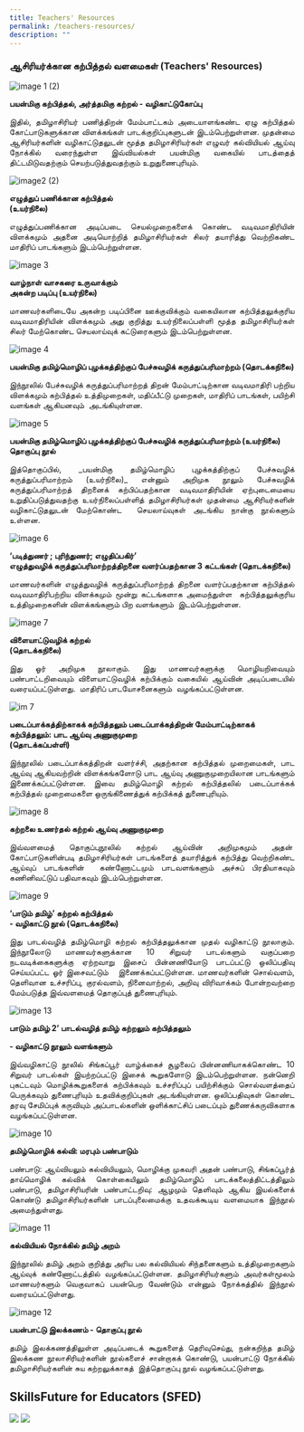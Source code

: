 ```yaml
---
title: Teachers' Resources
permalink: /teachers-resources/
description: ""
---
```

### ஆசிரியர்க்கான கற்பித்தல் வளமைகள் (Teachers' Resources)

![image 1 (2)](/images/002osidsandsd.png)

**பயன்மிகு கற்பித்தல், அர்த்தமிகு கற்றல் - வழிகாட்டுகோப்பு**
  

<p style="text-align: justify">இதில், தமிழாசிரியர் பணித்திறன் மேம்பாட்டகம் அடையாளங்கண்ட ஏழு கற்பித்தல் கோட்பாடுகளுக்கான விளக்கங்கள் பாடக்குறிப்புகளுடன் இடம்பெற்றுள்ளன. முதன்மை ஆசிரியர்களின் வழிகாட்டுதலுடன் மூத்த தமிழாசிரியர்கள் எழுவர் கல்வியியல் ஆய்வு நோக்கில் வரைந்துள்ள இவ்வியல்கள் பயன்மிகு வகையில் பாடத்தைத் திட்டமிடுவதற்கும் செயற்படுத்துவதற்கும் உறுதுணைபுரியும்.</p>

![image2 (2)](/images/002ndnskndksn.png)

**எழுத்துப் பணிக்கான கற்பித்தல்  
(உயர்நிலை)**

<p style="text-align: justify">எழுத்துப்பணிக்கான அடிப்படை செயல்முறைகளைக் கொண்ட வடிவமாதிரியின் விளக்கமும் அதனை அடியொற்றித் தமிழாசிரியர்கள் சிலர் தயாரித்து வெற்றிகண்ட மாதிரிப் பாடங்களும் இடம்பெற்றுள்ளன.</p>

![image 3](/images/002image3.png)

**வாழ்நாள் வாசகரை உருவாக்கும்  
அகன்ற படிப்பு (உயர்நிலை)**

<p style="text-align: justify">மாணவர்களிடையே அகன்ற படிப்பினை ஊக்குவிக்கும் வகையிலான கற்பித்தலுக்குரிய வடிவமாதிரியின் விளக்கமும் அது குறித்து உயர்நிலைப்பள்ளி மூத்த தமிழாசிரியர்கள் சிலர் மேற்கொண்ட செயலாய்வுக் கட்டுரைகளும் இடம்பெற்றுள்ளன.</p>

![image 4](/images/002image4.png)

**பயன்மிகு தமிழ்மொழிப் புழக்கத்திற்குப் பேச்சுவழிக் கருத்துப்பரிமாற்றம் (தொடக்கநிலை)**

<p style="text-align: justify">இந்நூலில் பேச்சுவழிக் கருத்துப்பரிமாற்றத் திறன் மேம்பாட்டிற்கான வடிவமாதிரி பற்றிய விளக்கமும் கற்பித்தல் உத்திமுறைகள், மதிப்பீட்டு முறைகள், மாதிரிப் பாடங்கள், பயிற்சி வளங்கள் ஆகியனவும்&nbsp; அடங்கியுள்ளன.</p>

![image 5](/images/002image5.png)

**பயன்மிகு தமிழ்மொழிப் புழக்கத்திற்குப் பேச்சுவழிக் கருத்துப்பரிமாற்றம் (உயர்நிலை)  
தொகுப்பு நூல்**

<p style="text-align: justify">இத்தொகுப்பில்,&nbsp;_பயன்மிகு தமிழ்மொழிப் புழக்கத்திற்குப் பேச்சுவழிக் கருத்துப்பரிமாற்றம் (உயர்நிலை)_&nbsp;என்னும் அறிமுக நூலும் பேச்சுவழிக் கருத்துப்பரிமாற்றத் திறனைக் கற்பிப்பதற்கான வடிவமாதிரியின் ஏற்புடைமையை உறுதிப்படுத்துவதற்கு உயர்நிலைப்பள்ளித் தமிழாசிரியர்கள் முதன்மை ஆசிரியர்களின் வழிகாட்டுதலுடன் மேற்கொண்ட&nbsp; செயலாய்வுகள் அடங்கிய நான்கு நூல்களும் உள்ளன.</p>

![image 6](/images/002image6.png)

**‘படித்துணர் ; புரிந்துணர்; எழுதிப்பகிர்’  
எழுத்துவழிக் கருத்துப்பரிமாற்றத்திறனை வளர்ப்பதற்கான 3 கட்டங்கள் (தொடக்கநிலை)**

<p style="text-align: justify">மாணவர்களின் எழுத்துவழிக் கருத்துப்பரிமாற்றத் திறனை வளர்ப்பதற்கான கற்பித்தல் வடிவமாதிரிபற்றிய விளக்கமும் மூன்று கட்டங்களாக அமைந்துள்ள&nbsp; கற்பித்தலுக்குரிய உத்திமுறைகளின் விளக்கங்களும் பிற வளங்களும்&nbsp; இடம்பெற்றுள்ளன.</p>

![image 7](/images/002image7.png)

**விளையாட்டுவழிக் கற்றல்  
(தொடக்கநிலை)**

<p style="text-align: justify">இது ஓர் அறிமுக நூலாகும். இது மாணவர்களுக்கு மொழியறிவையும் பண்பாட்டறிவையும் விளையாட்டுவழிக் கற்பிக்கும் வகையில் ஆய்வின் அடிப்படையில் வரையப்பட்டுள்ளது.&nbsp; மாதிரிப் பாடயோசனைகளும்&nbsp; வழங்கப்பட்டுள்ளன.</p>

![im 7](/images/002image8.png)

**படைப்பாக்கத்திற்காகக் கற்பித்தலும் படைப்பாக்கத்திறன் மேம்பாட்டிற்காகக் கற்பித்தலும்: பாட ஆய்வு அணுகுமுறை  
(தொடக்கப்பள்ளி)**

<p style="text-align: justify">இந்நூலில் படைப்பாக்கத்திறன் வளர்ச்சி, அதற்கான கற்பித்தல் முறைமைகள், பாட ஆய்வு ஆகியவற்றின் விளக்கங்களோடு பாட ஆய்வு அணுகுமுறையிலான பாடங்களும் இணைக்கப்பட்டுள்ளன. இவை தமிழ்மொழி கற்றல் கற்பித்தலில் படைப்பாக்கக் கற்பித்தல் முறைமைகளை ஒருங்கிணைத்துக் கற்பிக்கத் துணைபுரியும்.</p>

![image 8](/images/002image08.png)

**கற்றலை உணர்தல்   கற்றல் ஆய்வு அணுகுமுறை**

<p style="text-align: justify">இவ்வளமைத் தொகுப்புநூலில் கற்றல் ஆய்வின் அறிமுகமும் அதன்&nbsp; கோட்பாடுகளின்படி தமிழாசிரியர்கள் பாடங்களைத் தயாரித்துக் கற்பித்து வெற்றிகண்ட ஆய்வுப் பாடங்களின்&nbsp; கண்ணோட்டமும் பாடவளங்களும் அச்சுப் பிரதியாகவும் கணினிவட்டுப் பதிவாகவும் இடம்பெற்றுள்ளன.</p>

![image 9](/images/002image9.png)

**‘பாடும் தமிழ்’ கற்றல் கற்பித்தல்  
\- வழிகாட்டு நூல் (தொடக்கநிலை)**

<p style="text-align: justify">இது பாடல்வழித் தமிழ்மொழி கற்றல் கற்பித்தலுக்கான முதல் வழிகாட்டு நூலாகும். இந்நூலோடு மாணவர்களுக்கான 10 சிறுவர் பாடல்களும் வகுப்பறை நடவடிக்கைகளுக்கு ஏற்றவாறு இசைப் பின்னணியோடு பாடப்பட்டு ஒலிப்பதிவு செய்யப்பட்ட ஓர் இசைவட்டும்&nbsp;&nbsp; இணைக்கப்பட்டுள்ளன. மாணவர்களின் சொல்வளம், தெளிவான உச்சரிப்பு, குரல்வளம், நினைவாற்றல், அறிவு விரிவாக்கம் போன்றவற்றை மேம்படுத்த இவ்வளமைத் தொகுப்புத் துணைபுரியும்.</p>

![image 13](/images/002image10.png)

**பாடும் தமிழ் 2’ பாடல்வழித் தமிழ் கற்றலும் கற்பித்தலும்**

**\- வழிகாட்டு நூலும் வளங்களும்**

<p style="text-align: justify">இவ்வழிகாட்டு நூலில் சிங்கப்பூர் வாழ்க்கைச் சூழலைப் பின்னணியாகக்கொண்ட 10 சிறுவர் பாடல்கள் இயற்றப்பட்டு இசைக் கூறுகளோடு இடம்பெற்றுள்ளன. நன்னெறி புகட்டவும் மொழிக்கூறுகளைக் கற்பிக்கவும் உச்சரிப்புப் பயிற்சிக்கும் சொல்வளத்தைப் பெருக்கவும் துணைபுரியும் உதவிக்குறிப்புகள் அடங்கியுள்ளன. ஒலிப்பதிவுகள் கொண்ட தரவு சேமிப்புக் கருவியும் அப்பாடல்களின் ஒளிக்காட்சிப் படைப்பும் துணைக்கருவிகளாக வழங்கப்பட்டுள்ளன.</p>

![image 10](/images/002image11.png)

**தமிழ்மொழிக் கல்வி: மரபும் பண்பாடும்**

<p style="text-align: justify">பண்பாடு: ஆய்வியலும் கல்வியியலும், மொழிக்கு முகவரி அதன் பண்பாடு, சிங்கப்பூர்த் தாய்மொழிக் கல்விக் கொள்கையிலும் தமிழ்மொழிப் பாடக்கலைத்திட்டத்திலும் பண்பாடு, தமிழாசிரியரின் பண்பாட்டறிவு: ஆழமும் தெளிவும் ஆகிய இயல்களைக் கொண்டு தமிழாசிரியர்களின் பாடப்புலைமைக்கு உதவக்கூடிய வளமையாக இந்நூல் அமைந்துள்ளது.</p>

![image 11](/images/002image12.png)

**கல்வியியல் நோக்கில் தமிழ் அறம்**

<p style="text-align: justify">இந்நூலில் தமிழ் அறம் குறித்து அரிய பல கல்வியியல் சிந்தனைகளும் உத்திமுறைகளும் ஆய்வுக் கண்ணோட்டத்தில் வழங்கப்பட்டுள்ளன. தமிழாசிரியர்களும் அவர்கள்மூலம் மாணவர்களும் வெகுவாகப் பயன்பெற வேண்டும் என்னும் நோக்கத்தில் இந்நூல் வரையப்பட்டுள்ளது.</p>

![image 12](/images/002image13.png)

**பயன்பாட்டு இலக்கணம் -&nbsp;தொகுப்பு நூல்**

<p style="text-align: justify">தமிழ் இலக்கணத்திலுள்ள அடிப்படைக் கூறுகளைத் தெரிவுசெய்து, நன்கறிந்த தமிழ் இலக்கண நூலாசிரியர்களின் நூல்களைச் சான்றாகக் கொண்டு, பயன்பாட்டு நோக்கில் தமிழாசிரியர்களின் சுய கற்றலுக்காகத்&nbsp; இத்தொகுப்பு நூல் வழங்கப்பட்டுள்ளது.</p>

## SkillsFuture for Educators (SFED)


![](/images/banner-1%20(1).png)
![](/images/pdtl001.png)